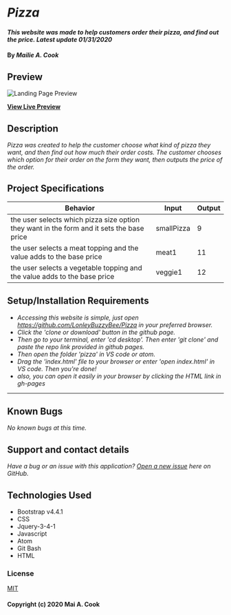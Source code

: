 # _Pizza_

#### _This website was made to help customers order their pizza, and find out the price. Latest update 01/31/2020_

#### By _**Mailie A. Cook**_


## Preview

![Landing Page Preview](url-for-img)

**[View Live Preview]({https://github.com/LonleyBuzzyBee/Pizza}/)**

## Description

_Pizza was created to help the customer choose what kind of pizza they want, and then find out how much their order costs. The customer chooses which option for their order on the form they want, then outputs the price of the order._

## Project Specifications

| Behavior | Input | Output |
|---|---|---|
| the user selects which pizza size option they want in the form and it sets the base price| smallPizza | 9 |
| the user selects a meat topping and the value adds to the base price| meat1 | 11 |
| the user selects a vegetable topping and the value adds to the base price | veggie1 | 12 |

## Setup/Installation Requirements

* _Accessing this website is simple, just open https://github.com/LonleyBuzzyBee/Pizza in your preferred browser._
* _Click the 'clone or download' button in the github page._
* _Then go to your terminal, enter 'cd desktop'. Then enter 'git clone' and paste the repo link provided in github pages._
* _Then open the folder 'pizza' in VS code or atom._
* _Drag the 'index.html' file to your browser or enter 'open index.html' in VS code. Then you're done!_
* _also, you can open it easily in your browser by clicking the HTML link in gh-pages_
---

## Known Bugs

_No known bugs at this time._

## Support and contact details

_Have a bug or an issue with this application? [Open a new issue](https://github.com/LonleyBuzzyBee/Pizza/issues{repo-name}/issues) here on GitHub._

## Technologies Used

* Bootstrap v4.4.1
* CSS
* Jquery-3-4-1
* Javascript
* Atom
* Git Bash
* HTML

### License

[MIT](https://choosealicense.com/licenses/mit/)
#### Copyright (c) 2020 Mai A. Cook
